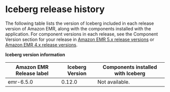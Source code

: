 # Iceberg release history<a name="Iceberg-release-history"></a>

The following table lists the version of Iceberg included in each release version of Amazon EMR, along with the components installed with the application\. For component versions in each release, see the Component Version section for your release in [Amazon EMR 5\.x release versions](emr-release-5x.md) or [Amazon EMR 4\.x release versions](emr-release-4x.md)\.


**Iceberg version information**  

| Amazon EMR Release label | Iceberg Version | Components installed with Iceberg | 
| --- | --- | --- | 
| emr\-6\.5\.0 | 0\.12\.0 | Not available\. | 